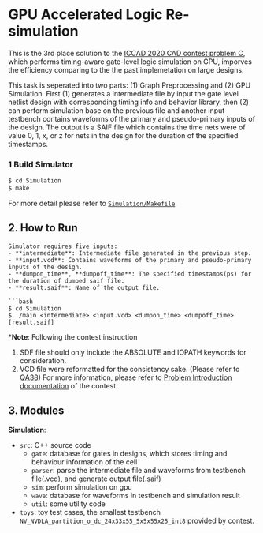 # GPU Accelerated Logic Re-simulation
This is the 3rd place solution to the [ICCAD 2020 CAD contest problem C](http://iccad-contest.org/2020/), which performs timing-aware gate-level logic simulation on GPU, imporves the efficiency comparing to the the past implemetation on large designs. 

This task is seperated into two parts: (1) Graph Preprocessing and (2) GPU Simulation. First (1) generates a intermediate file by input the gate level netlist design with corresponding timing info and behavior library, then (2) can perform simulation base on the previous file and another input testbench contains waveforms of the primary and pseudo-primary inputs of the design. The output is a SAIF file which contains the time nets were of value 0, 1, x, or z for nets in the design for the duration of the specified timestamps.

### 1 Build Simulator
```bash
$ cd Simulation
$ make
```
For more detail please refer to [`Simulation/Makefile`](Simulation/Makefile).

## 2. How to Run
```
Simulator requires five inputs:
- **intermediate**: Intermediate file generated in the previous step.
- **input.vcd**: Contains waveforms of the primary and pseudo-primary inputs of the design.
- **dumpon_time**, **dumpoff_time**: The specified timestamps(ps) for the duration of dumped saif file.
- **result.saif**: Name of the output file.

```bash
$ cd Simulation
$ ./main <intermediate> <input.vcd> <dumpon_time> <dumpoff_time> [result.saif]
```

***Note**: Following the contest instruction 
1. SDF file should only include the ABSOLUTE and IOPATH keywords for consideration.
2. VCD file were reformatted for the consistency sake. (Please refer to [QA38](http://iccad-contest.org/2020/Problem_C/Problem%20C_QA_0928.pdf))
For more information, please refer to [Problem Introduction documentation](http://iccad-contest.org/2020/Problem_C/ICCAD2020_ContestProblemSpecification_ProblemC_08102020.pdf) of the contest.

## 3. Modules
**Simulation**:
- `src`: C++ source code
    - `gate`: database for gates in designs, which stores timing and behaviour information of the cell
    - `parser`: parse the intermediate file and waveforms from testbench file(.vcd), and generate output file(.saif)
    - `sim`: perform simulation on gpu
    - `wave`: database for waveforms in testbench and simulation result
    - `util`: some utility code
- `toys`: toy test cases, the smallest testbench `NV_NVDLA_partition_o_dc_24x33x55_5x5x55x25_int8` provided by contest.

